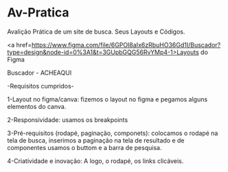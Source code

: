 # Av-Pratica
Avalição Prática de um site de busca. Seus Layouts e Códigos.

<a href=https://www.figma.com/file/6GPOI8aIx6zRbuHO36Gd1I/Buscador?type=design&node-id=0%3A1&t=3GUpbGQG56RvYMp4-1>Layouts do Figma</a>

Buscador - ACHEAQUI

-Requisitos cumpridos-

1-Layout no figma/canva: fizemos o layout no figma e pegamos alguns elementos do canva.

2-Responsividade: usamos os breakpoints 

3-Pré-requisitos (rodapé, paginação, componets): colocamos o rodapé na tela de busca, inserimos a paginação na tela de resultado e de componentes usamos o buttom e a barra de pesquisa.

4-Criatividade e inovação: A logo, o rodapé, os links clicáveis. 
